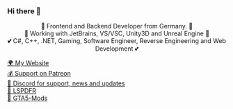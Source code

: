 ### Hi there 👋

<p align="center">
  👤 Frontend and Backend Developer from Germany. 👤
  <br>
  👤 Working with JetBrains, VS/VSC, Unity3D and Unreal Engine 👤
  <br>
  💕 C#, C++, .NET, Gaming, Software Engineer, Reverse Engineering and Web Development 💕
</p>

<p align="left">
  <a href="https://sebi3.github.io/">🌍 My Website</a>
  <br>
  <a href="https://www.patreon.com/sEbi3">💰 Support on Patreon</a>
  <br>
  <a href="https://discord.gg/4pnAXKC">🔗 Discord for support, news and updates</a>
  <br>
  <a href="https://www.lcpdfr.com/profile/375605-sebi3/">🔗 LSPDFR</a>
    <br>
  <a href="https://www.gta5-mods.com/users/sEbi3">🔗 GTA5-Mods</a>
</p>

